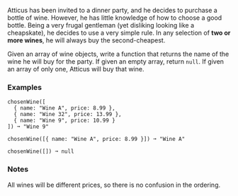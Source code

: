 Atticus has been invited to a dinner party, and he decides to purchase a bottle of wine. However, he has little knowledge of how to choose a good bottle. Being a very frugal gentleman (yet disliking looking like a cheapskate), he decides to use a very simple rule. In any selection of **two or more wines**, he will always buy the second-cheapest.

Given an array of wine objects, write a function that returns the name of the wine he will buy for the party. If given an empty array, return `null`. If given an array of only one, Atticus will buy that wine.


### Examples ###
    chosenWine([
      { name: "Wine A", price: 8.99 },
      { name: "Wine 32", price: 13.99 },
      { name: "Wine 9", price: 10.99 }
    ]) ➞ "Wine 9"

    chosenWine([{ name: "Wine A", price: 8.99 }]) ➞ "Wine A"

    chosenWine([]) ➞ null


### Notes ###
All wines will be different prices, so there is no confusion in the ordering.